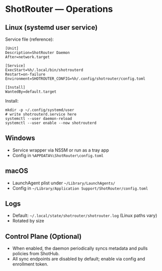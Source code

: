 # ShotRouter — Operations

## Linux (systemd user service)

Service file (reference):
```
[Unit]
Description=ShotRouter Daemon
After=network.target

[Service]
ExecStart=%h/.local/bin/shotrouterd
Restart=on-failure
Environment=SHOTROUTER_CONFIG=%h/.config/shotrouter/config.toml

[Install]
WantedBy=default.target
```

Install:
```
mkdir -p ~/.config/systemd/user
# write shotrouterd.service here
systemctl --user daemon-reload
systemctl --user enable --now shotrouterd
```

## Windows

- Service wrapper via NSSM or run as a tray app
- Config in `%APPDATA%\ShotRouter\config.toml`

## macOS

- LaunchAgent plist under `~/Library/LaunchAgents/`
- Config in `~/Library/Application Support/ShotRouter/config.toml`

## Logs

- Default: `~/.local/state/shotrouter/shotrouter.log` (Linux paths vary)
- Rotated by size

## Control Plane (Optional)

- When enabled, the daemon periodically syncs metadata and pulls policies from ShotHub.
- All sync endpoints are disabled by default; enable via config and enrollment token.
